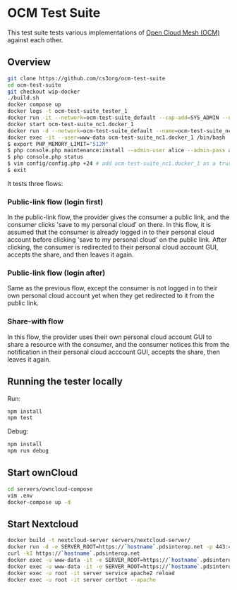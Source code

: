 # OCM Test Suite
This test suite tests various implementations of [Open Cloud Mesh (OCM)](https://github.com/cs3org/OCM-API) against each other.

## Overview
```sh
git clone https://github.com/cs3org/ocm-test-suite
cd ocm-test-suite
git checkout wip-docker
./build.sh
docker compose up
docker logs -t ocm-test-suite_tester_1
docker run -it --network=ocm-test-suite_default --cap-add=SYS_ADMIN --user=root tester /bin/bash
docker start ocm-test-suite_nc1.docker_1
docker run -d --network=ocm-test-suite_default --name=ocm-test-suite_nc1.docker_1 nextcloud
docker exec -it --user=www-data ocm-test-suite_nc1.docker_1 /bin/bash
$ export PHP_MEMORY_LIMIT="512M"
$ php console.php maintenance:install --admin-user alice --admin-pass alice123
$ php console.php status
$ vim config/config.php +24 # add ocm-test-suite_nc1.docker_1 as a trusted domain
$ exit
```

It tests three flows:

### Public-link flow (login first)
In the public-link flow, the provider gives the consumer a public link, and the consumer clicks 'save to my personal cloud' on there.
In this flow, it is assumed that the consumer is already logged in to their personal cloud account before clicking 'save to my personal cloud' on the public link. After clicking, the consumer is redirected to their personal cloud account GUI, accepts the share, and then leaves it again.

### Public-link flow (login after)
Same as the previous flow, except the consumer is not logged in to their own personal cloud account yet when they get redirected to it
from the public link.

### Share-with flow
In this flow, the provider uses their own personal cloud account GUI to share a resource with the consumer, and the consumer notices this from the notification in their personal cloud acccount GUI, accepts the share, then leaves it again.

## Running the tester locally
Run:
```sh
npm install
npm test
```

Debug:
```sh
npm install
npm run debug
```

## Start ownCloud
```sh
cd servers/owncloud-compose
vim .env
docker-compose up -d
```

## Start Nextcloud
```sh
docker build -t nextcloud-server servers/nextcloud-server/
docker run -d -e SERVER_ROOT=https://`hostname`.pdsinterop.net -p 443:443 -p 80:80 --name=server nextcloud-server
curl -kI https://`hostname`.pdsinterop.net
docker exec -u www-data -it -e SERVER_ROOT=https://`hostname`.pdsinterop.net server php console.php maintenance:install --admin-user alice --admin-pass alice123
docker exec -u www-data -it -e SERVER_ROOT=https://`hostname`.pdsinterop.net server sed -i "25 i\    1 => '`hostname`.pdsinterop.net'," config/config.php
docker exec -u root -it server service apache2 reload
docker exec -u root -it server certbot --apache
```
